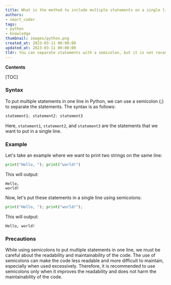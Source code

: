 ```yaml
---
title: What is the method to include multiple statements on a single line?
authors:
- smart_coder
tags:
- python
- knowledge
thumbnail: images/python.png
created_at: 2023-03-11 00:00:00
updated_at: 2023-03-11 00:00:00
tldr: You can separate statements with a semicolon, but it is not recommended for readability purposes.
---
```


**Contents**

[TOC]

### Syntax

To put multiple statements in one line in Python, we can use a semicolon (;) to separate the statements. The syntax is as follows:

```python
statement1; statement2; statement3
```

Here, `statement1`, `statement2`, and `statement3` are the statements that we want to put in a single line.

### Example

Let's take an example where we want to print two strings on the same line:

```python
print("Hello, "); print("world!")
```

This will output:

```
Hello,
world!
```

Now, let's put these statements in a single line using semicolons:

```python
print("Hello, "); print("world!");
```

This will output:

```
Hello, world!
```

### Precautions

While using semicolons to put multiple statements in one line, we must be careful about the readability and maintainability of the code. The use of semicolons can make the code less readable and more difficult to maintain, especially when used excessively. Therefore, it is recommended to use semicolons only when it improves the readability and does not harm the maintainability of the code.

